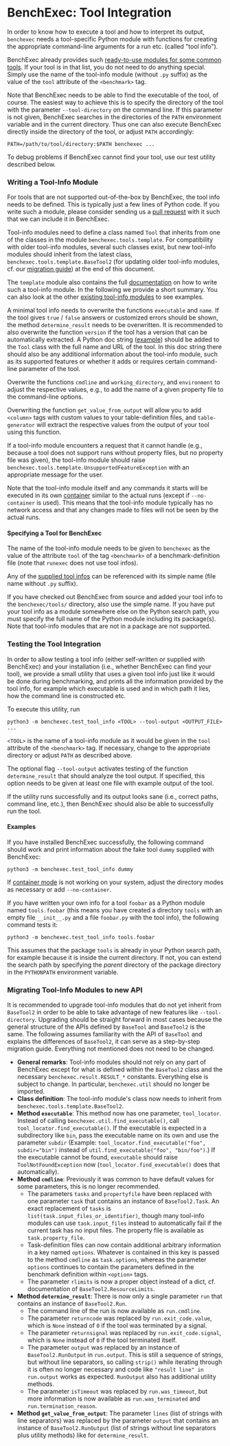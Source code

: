 <!--
This file is part of BenchExec, a framework for reliable benchmarking:
https://github.com/sosy-lab/benchexec

SPDX-FileCopyrightText: 2007-2020 Dirk Beyer <https://www.sosy-lab.org>

SPDX-License-Identifier: Apache-2.0
-->

# BenchExec: Tool Integration

In order to know how to execute a tool and how to interpret its output,
`benchexec` needs a tool-specific Python module
with functions for creating the appropriate command-line arguments for a run etc.
(called "tool info").

BenchExec already provides such [ready-to-use modules for some common tools](../benchexec/tools/).
If your tool is in that list, you do not need to do anything special.
Simply use the name of the tool-info module (without `.py` suffix)
as the value of the `tool` attribute of the `<benchmark>` tag.

Note that BenchExec needs to be able to find the executable of the tool, of course.
The easiest way to achieve this is to specify the directory of the tool
with the parameter `--tool-directory` on the command line.
If this parameter is not given,
BenchExec searches in the directories of the `PATH` environment variable
and in the current directory.
Thus one can also execute BenchExec directly inside the directory of the tool,
or adjust `PATH` accordingly:

    PATH=/path/to/tool/directory:$PATH benchexec ...

To debug problems if BenchExec cannot find your tool, use our test utility
described below.


### Writing a Tool-Info Module

For tools that are not supported out-of-the-box by BenchExec,
the tool info needs to be defined.
This is typically just a few lines of Python code.
If you write such a module, please consider sending us
a [pull request](https://github.com/sosy-lab/benchexec/pulls) with it
such that we can include it in BenchExec.

Tool-info modules need to define a class named `Tool`
that inherits from one of the classes in the module `benchexec.tools.template`.
For compatibility with older tool-info modules, several such classes exist,
but new tool-info modules should inherit from the latest class,
`benchexec.tools.template.BaseTool2`
(for updating older tool-info modules, cf. our
[migration guide](#migrating-tool-info-modules-to-new-api)) at the end of this document.

The `template` module also contains the full [documentation](../benchexec/tools/template.py)
on how to write such a tool-info module.
In the following we provide a short summary.
You can also look at the other [existing tool-info modules](../benchexec/tools/) to see examples.

A minimal tool info needs to overwrite the functions `executable` and `name`.
If the tool gives `true` / `false` answers or customized errors should be shown,
the method `determine_result` needs to be overwritten.
It is recommended to also overwrite the function `version` if the tool has a version
that can be automatically extracted.
A Python doc string ([example](https://github.com/sosy-lab/benchexec/blob/92f10942b884e3ea85ffb66027d98672894796c6/benchexec/tools/template.py#L27-L36))
should be added to the `Tool` class with the full name and URL of the tool.
In this doc string there should also be any additional information about the tool-info module,
such as its supported features
or whether it adds or requires certain command-line parameter of the tool.

Overwrite the functions `cmdline` and `working_directory`, and `environment`
to adjust the respective values, e.g., to add the name of a given property file
to the command-line options.

Overwriting the function `get_value_from_output` will allow you to add
`<column>` tags with custom values to your table-definition files,
and `table-generator` will extract the respective values from the output of
your tool using this function.

If a tool-info module encounters a request that it cannot handle
(e.g., because a tool does not support runs without property files,
but no property file was given),
the tool-info module should raise `benchexec.tools.template.UnsupportedFeatureException`
with an appropriate message for the user.

Note that the tool-info module itself and any commands it starts
will be executed in its own [container](container.md) similar to the actual runs
(except if `--no-container` is used).
This means that the tool-info module typically has no network access
and that any changes made to files will not be seen by the actual runs.


#### Specifying a Tool for BenchExec
The name of the tool-info module needs to be given to `benchexec` as the value
of the attribute `tool` of the tag `<benchmark>` of a benchmark-definition file
(note that `runexec` does not use tool infos).

Any of the [supplied tool infos](../benchexec/tools/) can be referenced
with its simple name (file name without `.py` suffix).

If you have checked out BenchExec from source and added your tool info
to the `benchexec/tools/` directory, also use the simple name.
If you have put your tool info as a module somewhere else on the Python search path,
you must specify the full name of the Python module including its package(s).
Note that tool-info modules that are not in a package are not supported.


### Testing the Tool Integration

In order to allow testing a tool info (either self-written or supplied with BenchExec)
and your installation (i.e., whether BenchExec can find your tool),
we provide a small utility that uses a given tool info just like it would be done
during benchmarking, and prints all the information provided by the tool info,
for example which executable is used and in which path it lies,
how the command line is constructed etc.

To execute this utility, run

    python3 -m benchexec.test_tool_info <TOOL> --tool-output <OUTPUT_FILE> ...

`<TOOL>` is the name of a tool-info module
as it would be given in the `tool` attribute of the `<benchmark>` tag.
If necessary, change to the appropriate directory or adjust `PATH` as described above.

The optional flag `--tool-output` activates testing of the function `determine_result`
that should analyze the tool output.
If specified, this option needs to be given at least one file with example output of the tool.

If the utility runs successfully and its output looks sane
(i.e., correct paths, command line, etc.),
then BenchExec should also be able to successfully run the tool.

#### Examples
If you have installed BenchExec successfully, the following command
should work and print information about the fake tool `dummy` supplied with BenchExec:

    python3 -m benchexec.test_tool_info dummy

If [container mode](container.md) is not working on your system,
adjust the directory modes as necessary or add `--no-container`.

If you have written your own info for a tool `foobar` as a Python module named `tools.foobar`
(this means you have created a directory `tools` with an empty file `__init__.py`
and a file `foobar.py` with the tool info), the following command tests it:

    python3 -m benchexec.test_tool_info tools.foobar

This assumes that the package `tools` is already in your Python search path,
for example because it is inside the current directory.
If not, you can extend the search path by specifying the *parent* directory
of the package directory in the `PYTHONPATH` environment variable.


### Migrating Tool-Info Modules to new API
It is recommended to upgrade tool-info modules that do not yet inherit from `BaseTool2`
in order to be able to take advantage of new features like `--tool-directory`.
Upgrading should be straight forward in most cases
because the general structure of the APIs defined by `BaseTool` and `BaseTool2`
is the same.
The following assumes familiarity with the API of `BaseTool`
and explains the differences of `BaseTool2`,
it can serve as a step-by-step migration guide.
Everything not mentioned does not need to be changed.

- **General remarks**: Tool-info modules should not rely on any part of BenchExec
  except for what is defined within the `BaseTool2` class
  and the necessary `benchexec.result.RESULT_*` constants.
  Everything else is subject to change.
  In particular, `benchexec.util` should no longer be imported.
- **Class definition**: The tool-info module's class now needs to inherit from
  `benchexec.tools.template.BaseTool2`.
- **Method `executable`**:
  This method now has one parameter, `tool_locator`.
  Instead of calling `benchexec.util.find_executable()`,
  call `tool_locator.find_executable()`.
  If the executable is expected in a subdirectory like `bin`,
  pass the executable name on its own and use the parameter `subdir`
  (Example: `tool_locator.find_executable("foo", subdir="bin")`
  instead of `util.find_executable("foo", "bin/foo")`.)
  If the executable cannot be found,
  `executable` should raise `ToolNotFoundException` now
  (`tool_locator.find_executable()` does that automatically).
- **Method `cmdline`**:
  Previously it was common to have default values for some parameters,
  this is no longer recommended.
  - The parameters `tasks` and `propertyfile` have been replaced with
    one parameter `task` that contains an instance of `BaseTool2.Task`.
    An exact replacement of `tasks` is `list(task.input_files_or_identifier)`,
    though many tool-info modules can use `task.input_files` instead
    to automatically fail if the current task has no input files.
    The property file is available as `task.property_file`.
  - Task-definition files can now contain additional arbitrary information
    in a key named `options`.
    Whatever is contained in this key is passed to the method `cmdline`
    as `task.options`, whereas the parameter `options`
    continues to contain the parameters defined in the benchmark definition
    within `<option>` tags.
  - The parameter `rlimits` is now a proper object instead of a dict,
    cf. documentation of `BaseTool2.ResourceLimits`.
- **Method `determine_result`**:
  There is now only a single parameter `run` that contains
  an instance of `BaseTool2.Run`.
  - The command line of the run is now available as `run.cmdline`.
  - The parameter `returncode` was replaced by `run.exit_code.value`,
    which is `None` instead of `0` if the tool was terminated by a signal.
  - The parameter `returnsignal` was replaced by `run.exit_code.signal`,
    which is `None` instead of `0` if the tool terminated itself.
  - The parameter `output` was replaced by an instance of `BaseTool2.RunOutput`
    in `run.output`.
    This is still a sequence of strings, but without line separators,
    so calling `strip()` while iterating through it is often no longer necessary
    and code like `"result line" in run.output` works as expected.
    `RunOutput` also has additional utility methods.
  - The parameter `isTimeout` was replaced by `run.was_timeout`,
    but more information is now available
    as `run.was_terminated` and `run.termination_reason`.
- **Method `get_value_from_output`**:
  The parameter `lines` (list of strings with line separators) was replaced
  by the parameter `output` that contains an instance of `BaseTool2.RunOutput`
  (list of strings without line separators plus utility methods)
  like for `determine_result`.
